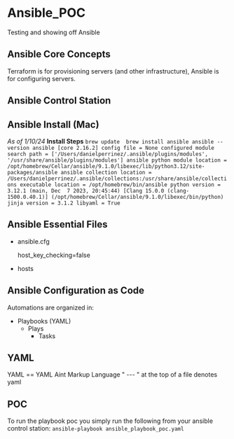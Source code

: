 # Ansible_POC
Testing and showing off Ansible
## Ansible Core Concepts
Terraform is for provisioning servers (and other infrastructure),
Ansible is for configuring servers.

## Ansible Control Station

## Ansible Install (Mac)
*As of 1/10/24*
**Install Steps**
`
brew update 
brew install ansible
ansible --version
    ansible [core 2.16.2]
      config file = None
      configured module search path = ['/Users/danielperrinez/.ansible/plugins/modules', '/usr/share/ansible/plugins/modules']
      ansible python module location = /opt/homebrew/Cellar/ansible/9.1.0/libexec/lib/python3.12/site-packages/ansible
      ansible collection location = /Users/danielperrinez/.ansible/collections:/usr/share/ansible/collections
      executable location = /opt/homebrew/bin/ansible
      python version = 3.12.1 (main, Dec  7 2023, 20:45:44) [Clang 15.0.0 (clang-1500.0.40.1)] (/opt/homebrew/Cellar/ansible/9.1.0/libexec/bin/python)
      jinja version = 3.1.2
  libyaml = True
`

## Ansible Essential Files
- ansible.cfg
    <!-- try this for testing -->
    host_key_checking=false

- hosts

## Ansible Configuration as Code
Automations are organized in:
 - Playbooks (YAML)
    - Plays
        - Tasks

## YAML
YAML == YAML Aint Markup Language
" --- " at the top of a file denotes yaml 


## POC
To run the playbook poc you simply run the following from your ansible control station:
`
ansible-playbook ansible_playbook_poc.yaml
`